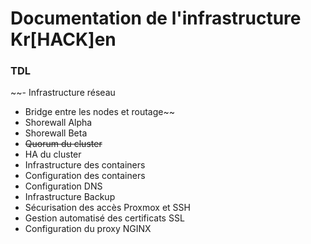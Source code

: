 # Documentation de l'infrastructure Kr[HACK]en
### TDL
~~- Infrastructure réseau
- Bridge entre les nodes et routage~~
- Shorewall Alpha
- Shorewall Beta
- ~~Quorum du cluster~~
- HA du cluster
- Infrastructure des containers
- Configuration des containers
- Configuration DNS
- Infrastructure Backup
- Sécurisation des accès Proxmox et SSH
- Gestion automatisé des certificats SSL
- Configuration du proxy NGINX